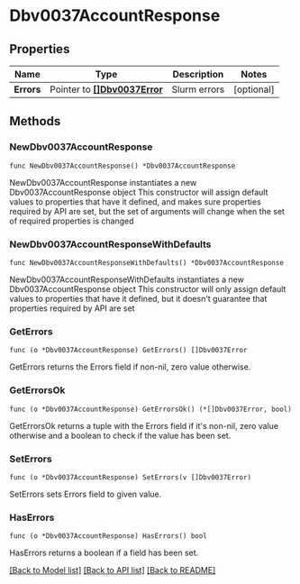 # Dbv0037AccountResponse

## Properties

Name | Type | Description | Notes
------------ | ------------- | ------------- | -------------
**Errors** | Pointer to [**[]Dbv0037Error**](Dbv0037Error.md) | Slurm errors | [optional] 

## Methods

### NewDbv0037AccountResponse

`func NewDbv0037AccountResponse() *Dbv0037AccountResponse`

NewDbv0037AccountResponse instantiates a new Dbv0037AccountResponse object
This constructor will assign default values to properties that have it defined,
and makes sure properties required by API are set, but the set of arguments
will change when the set of required properties is changed

### NewDbv0037AccountResponseWithDefaults

`func NewDbv0037AccountResponseWithDefaults() *Dbv0037AccountResponse`

NewDbv0037AccountResponseWithDefaults instantiates a new Dbv0037AccountResponse object
This constructor will only assign default values to properties that have it defined,
but it doesn't guarantee that properties required by API are set

### GetErrors

`func (o *Dbv0037AccountResponse) GetErrors() []Dbv0037Error`

GetErrors returns the Errors field if non-nil, zero value otherwise.

### GetErrorsOk

`func (o *Dbv0037AccountResponse) GetErrorsOk() (*[]Dbv0037Error, bool)`

GetErrorsOk returns a tuple with the Errors field if it's non-nil, zero value otherwise
and a boolean to check if the value has been set.

### SetErrors

`func (o *Dbv0037AccountResponse) SetErrors(v []Dbv0037Error)`

SetErrors sets Errors field to given value.

### HasErrors

`func (o *Dbv0037AccountResponse) HasErrors() bool`

HasErrors returns a boolean if a field has been set.


[[Back to Model list]](../README.md#documentation-for-models) [[Back to API list]](../README.md#documentation-for-api-endpoints) [[Back to README]](../README.md)


